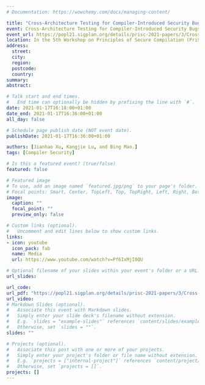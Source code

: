 ```yaml
---
# Documentation: https://wowchemy.com/docs/managing-content/

title: "Cross-Architecture Testing for Compiler-Introduced Security Bugs"
event: Cross-Architecture Testing for Compiler-Introduced Security Bugs
event_url: https://popl21.sigplan.org/details/prisc-2021-papers/3/Cross-Architecture-Testing-for-Compiler-Introduced-Security-Bugs
location: In the 5th Workshop on Principles of Secure Compilation (PriSC'21), co-located with POPL'21. Online
address:
  street:
  city:
  region:
  postcode:
  country:
summary:
abstract:

# Talk start and end times.
#   End time can optionally be hidden by prefixing the line with `#`.
date: 2021-01-17T16:18:00+01:00
date_end: 2021-01-17T16:36:00+01:00
all_day: false

# Schedule page publish date (NOT event date).
publishDate: 2021-01-17T16:36:00+01:00

authors: [Jianhao Xu, Kangjie Lu, and Bing Mao.]
tags: [Compiler Security]

# Is this a featured event? (true/false)
featured: false

# Featured image
# To use, add an image named `featured.jpg/png` to your page's folder. 
# Focal points: Smart, Center, TopLeft, Top, TopRight, Left, Right, BottomLeft, Bottom, BottomRight.
image:
  caption: ""
  focal_point: ""
  preview_only: false

# Custom links (optional).
#   Uncomment and edit lines below to show custom links.
links:
- icon: youtube
  icon_pack: fab
  name: Media
  url: https://www.youtube.com/watch?v=Pf6IxMjI0QU

# Optional filename of your slides within your event's folder or a URL.
url_slides:

url_code:
url_pdf: "https://popl21.sigplan.org/details/prisc-2021-papers/3/Cross-Architecture-Testing-for-Compiler-Introduced-Security-Bugs"
url_video:
# Markdown Slides (optional).
#   Associate this event with Markdown slides.
#   Simply enter your slide deck's filename without extension.
#   E.g. `slides = "example-slides"` references `content/slides/example-slides.md`.
#   Otherwise, set `slides = ""`.
slides: ""

# Projects (optional).
#   Associate this post with one or more of your projects.
#   Simply enter your project's folder or file name without extension.
#   E.g. `projects = ["internal-project"]` references `content/project/deep-learning/index.md`.
#   Otherwise, set `projects = []`.
projects: []
---
```

